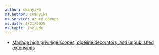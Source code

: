 ```yaml
---
author: ckanyika
ms.author: ckanyika
ms.service: azure-devops
ms.date: 4/21/2025
ms.topic: include
---
```


- [Manage high privilege scopes, pipeline decorators, and unpublished extensions](#manage-high-privilege-scopes-pipeline-decorators-and-unpublished-extensions)